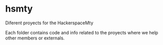 hsmty
=====

Diferent proyects for the HackerspaceMty

Each folder contains code and info related to the proyects where we help other members or externals.

